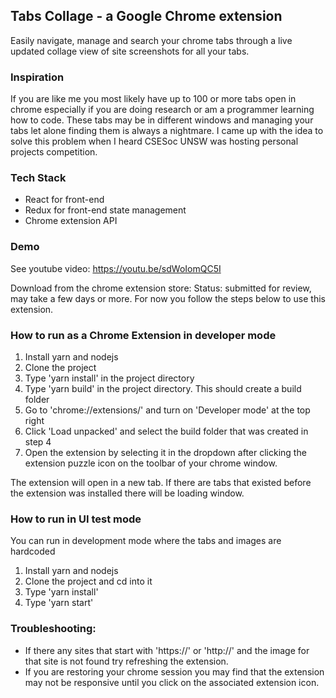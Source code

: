 ## Tabs Collage - a Google Chrome extension
Easily navigate, manage and search your chrome tabs through a live 
updated collage view of site screenshots for all your tabs.

### Inspiration
If you are like me you most likely have up to 100 or more tabs open in chrome especially if you are doing research or am a programmer learning how to code. These tabs may be in different windows and managing your tabs let alone finding them is always a nightmare. I came up with the idea to solve this problem when I heard CSESoc UNSW was hosting personal projects competition.

### Tech Stack
- React for front-end
- Redux for front-end state management
- Chrome extension API

### Demo
See youtube video:
https://youtu.be/sdWoIomQC5I

Download from the chrome extension store:
Status: submitted for review, may take a few days or more.
For now you follow the steps below to use this extension.

### How to run as a Chrome Extension in developer mode
1. Install yarn and nodejs
2. Clone the project
3. Type 'yarn install' in the project directory
4. Type 'yarn build' in the project directory. This should create a build folder
5. Go to 'chrome://extensions/' and turn on 'Developer mode' at the top right
6. Click 'Load unpacked' and select the build folder that was created in step 4
7. Open the extension by selecting it in the dropdown after clicking the extension puzzle icon on the toolbar of your chrome window.

The extension will open in a new tab. If there are tabs that existed before the extension was installed there will be loading window.

### How to run in UI test mode
You can run in development mode where the tabs and images are hardcoded
1. Install yarn and nodejs
2. Clone the project and cd into it
3. Type 'yarn install'
4. Type 'yarn start'

### Troubleshooting:
- If there any sites that start with 'https://' or 'http://' and the image for that site is not found try refreshing the extension.
- If you are restoring your chrome session you may find that the extension may not be responsive until you click on the associated extension icon.